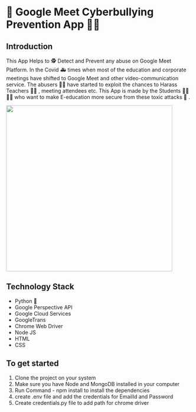 # :cop: Google Meet Cyberbullying Prevention App :policewoman:
## Introduction
This App Helps to :detective: Detect and Prevent any abuse on Google Meet Platform. In the Covid :ambulance: times when most of the education and corporate meetings have shifted to Google Meet and other video-communication service. The abusers :man_technologist: have started to exploit the chances to Harass Teachers :man_teacher: , meeting attendees etc.  This App is made by the Students :man_student: :woman_student:  who want to make E-education more secure from these toxic attacks :snake: .

<img src ='https://image.freepik.com/free-vector/cyber-bullying-illustration-concept_23-2148588936.jpg' width = 450>

## Technology Stack
* Python :snake: 
* Google Perspective API 
* Google Cloud Services 
* GoogleTrans
* Chrome Web Driver
* Node JS
* HTML
* CSS

## To get started
1. Clone the project on your system
2. Make sure you have Node and MongoDB installed in your computer
3. Run Command - npm install
to install the dependencies
4. create .env file and add the credentials for EmailId and Password
5. Create credentials.py file to add path for chrome driver
